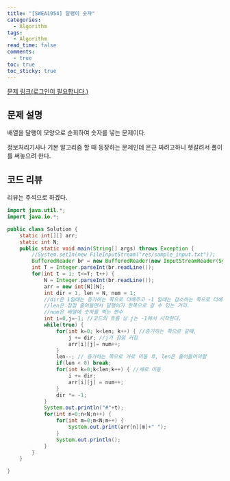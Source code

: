 ```yaml
---
title: "[SWEA1954] 달팽이 숫자"
categories:
  - Algorithm
tags:
  - Algorithm
read_time: false
comments:
  - true
toc: true
toc_sticky: true
---
```

[문제 링크(로그인이 필요합니다.)](https://swexpertacademy.com/main/code/problem/problemDetail.do?contestProbId=AV5PobmqAPoDFAUq&categoryId=AV5PobmqAPoDFAUq&categoryType=CODE)

## 문제 설명
배열을 달팽이 모양으로 순회하여 숫자를 넣는 문제이다.

정보처리기사나 기본 알고리즘 할 때 등장하는 문제인데 은근 짜려고하니 헷갈려서 풀이를 써놓으려 한다.

## 코드 리뷰
리뷰는 주석으로 하겠다.

```java
import java.util.*;
import java.io.*;

public class Solution {
	static int[][] arr;
	static int N;
	public static void main(String[] args) throws Exception {
        //System.setIn(new FileInputStream("res/sample_input.txt"));
		BufferedReader br = new BufferedReader(new InputStreamReader(System.in));
		int T = Integer.parseInt(br.readLine());
		for(int t = 1; t<=T; t++) {
			N = Integer.parseInt(br.readLine());
			arr = new int[N][N];
			int dir = 1, len = N, num = 1;
			//dir은 1일때는 증가하는 쪽으로 더해주고 -1 일때는 감소하는 쪽으로 더해주는 변수
			//len은 점점 줄어들면서 달팽이가 한쪽으로 갈 수 있는 거리.
			//num은 배열에 숫자를 찍는 변수
			int i=0,j=-1; //코드의 흐름 상 j는 -1에서 시작한다.
			while(true) {
				for(int k=0; k<len; k++) { //증가하는 쪽으로 갈때,
					j += dir; //j가 점점 커짐
					arr[i][j]= num++;
				}
				len--; // 증가하는 쪽으로 가로 이동 후, len은 줄어들어야함
				if(len < 0) break;
				for(int k=0;k<len;k++) { //세로 이동
					i += dir;
					arr[i][j] = num++;
				}
				dir *= -1;
			}
			System.out.println("#"+t);
			for(int n=0;n<N;n++) {
				for(int m=0;m<N;m++) {
					System.out.print(arr[n][m]+" ");
				}
				System.out.println();
			}
		}
    }

}

```





